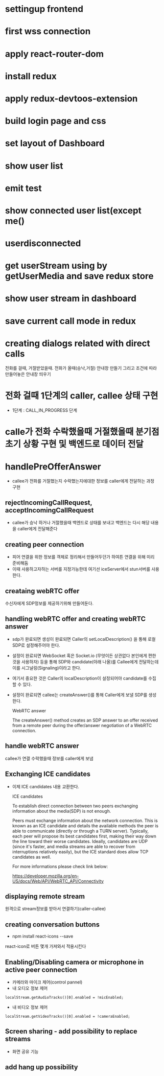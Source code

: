 # settingup frontend

# first wss connection

# apply react-router-dom

# install redux

# apply redux-devtoos-extension

# build login page and css

# set layout of Dashboard

# show user list

# emit test

# show connected user list(except me()

# userdisconnected

# get userStream using by getUserMedia and save redux store

# show user stream in dashboard

# save current call mode in redux

# creating dialogs related with direct calls

전화를 걸때, 거절받았을때. 전화가 올때(승낙,거절) 안내창 만들기
그리고 조건에 따라 만들어놓은 안내창 띄우기

# 전화 걸때 1단계의 caller, callee 상태 구현

- 1단계 : CALL_IN_PROGRESS 단계

# calle가 전화 수락했을때 거절했을때 분기점 초기 상황 구현 및 백엔드로 데이터 전달

# handlePreOfferAnswer

- callee가 전화를 거절했는지 수락했는지에대한 정보를 caller에게 전달하는 과정 구현

## rejectIncomingCallRequest, acceptIncomingCallRequest

- callee가 승낙 하거나 거절했을때 백엔드로 상태를 보내고
  백엔드는 다시 해당 내용을 caller에게 전달해준다

## creating peer connection

- 피어 연결을 위한 정보를 객체로 정리해서 만들어두던가 하여튼 연결을 위해 미리 준비해둠
- 이때 사용하고자하는 서버를 지정가능한데 여기선 iceServer에서 stun서버를 사용한다.

## creataing webRTC offer

수신자에게 SDP정보를 제공하기위해 만들어둔다.

## handling webRTC offer and creating webRTC answer

- sdp가 완료되면 생성이 완료되면 Caller의 setLocalDescription() 을 통해 로컬 SDP로 설정해주어야 한다.
- 설정이 완료되면 WebSocket 혹은 Socket.io (무엇이든 상관없다 본인에게 편한 것을 사용하자) 등을 통해 SDP와 candidate(아래 나올)를 Callee에게 전달하는데 이를 시그널링(Signaling)이라고 한다.
- 여기서 중요한 것은 Caller의 localDescription이 설정되어야 candidate를 수집할 수 있다.

- 설정이 완료되면 callee는 createAnswer()를 통해 Caller에게 보낼 SDP를 생성한다.

  WebRTC answer

  The createAnswer() method creates an SDP answer to an offer received from a remote peer during the offer/answer negotiation of a WebRTC connection.

## handle webRTC answer

callee가 연결 수락했을때 정보를 caller에게 보냄

## Exchanging ICE candidates

- 이제 ICE candidates 내용 교환한다.

  ICE candidates

  To establish direct connection between two peers exchanging information about the media(SDP) is not enough.

  Peers must exchange information about the network connection. This is known as an ICE candidate and details the available methods the peer is able to communicate (directly or through a TURN server). Typically, each peer will propose its best candidates first, making their way down the line toward their worse candidates. Ideally, candidates are UDP (since it's faster, and media streams are able to recover from interruptions relatively easily), but the ICE standard does allow TCP candidates as well.

  For more informations please check link below:

  https://developer.mozilla.org/en-US/docs/Web/API/WebRTC_API/Connectivity

## displaying remote stream

원격으로 stream정보를 받아서 연결하기(caller-callee)

## creating conversation buttons

- npm install react-icons --save

react-icon로 버튼 몇개 가져와서 적용시킨다

## Enabling/Disabling camera or microphone in active peer connection

- 카메라와 마이크 제어(control pannel)
- 내 오디오 정보 제어

```
localStream.getAudioTracks()[0].enabled = !micEnabled;
```

- 내 비디오 정보 제어

```
localStream.getVideoTracks()[0].enabled = !cameraEnabled;
```

## Screen sharing - add possibility to replace streams

- 화면 공유 기능

## add hang up possibility
